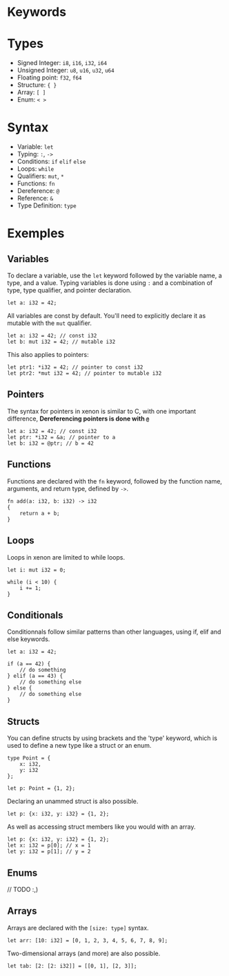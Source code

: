 # Keywords

# Types

- Signed Integer: `i8`, `i16`, `i32`, `i64`
- Unsigned Integer: `u8`, `u16`, `u32`, `u64`
- Floating point: `f32`, `f64`
- Structure: `{ }`
- Array: `[ ]`
- Enum: `< >`
# Syntax

- Variable: `let`
- Typing: `:`, `->`
- Conditions: `if` `elif` `else`
- Loops: `while`
- Qualifiers: `mut`, `*`
- Functions: `fn`
- Dereference: `@`
- Reference: `&`
- Type Definition: `type`

# Exemples

## Variables

To declare a variable, use the `let` keyword followed by the variable name, a type, and a value. Typing variables is done using `:` and a combination of type, type qualifier, and pointer declaration.

```xn
let a: i32 = 42;
```

All variables are const by default. You'll need to explicitly declare it as mutable with the `mut` qualifier.

```xn
let a: i32 = 42; // const i32
let b: mut i32 = 42; // mutable i32
```

This also applies to pointers:

```xn
let ptr1: *i32 = 42; // pointer to const i32
let ptr2: *mut i32 = 42; // pointer to mutable i32
```

## Pointers

The syntax for pointers in xenon is similar to C, with one important difference, **Dereferencing pointers is done with `@`**

```xn
let a: i32 = 42; // const i32
let ptr: *i32 = &a; // pointer to a
let b: i32 = @ptr; // b = 42
```

## Functions

Functions are declared with the `fn` keyword, followed by the function name, arguments, and return type, defined by `->`.

```xn
fn add(a: i32, b: i32) -> i32
{
    return a + b;
}
```

## Loops

Loops in xenon are limited to while loops.

```xn
let i: mut i32 = 0;

while (i < 10) {
    i += 1;
}
```

## Conditionals

Conditionnals follow similar patterns than other languages, using if, elif and else keywords.

```xn
let a: i32 = 42;

if (a == 42) {
    // do something
} elif (a == 43) {
    // do something else
} else {
    // do something else
}
```

## Structs

You can define structs by using brackets and the 'type' keyword, which is used to define a new type like a struct or an enum.

```xn
type Point = {
    x: i32,
    y: i32
};

let p: Point = {1, 2};
```

Declaring an unammed struct is also possible.

```xn
let p: {x: i32, y: i32} = {1, 2};
```

As well as accessing struct members like you would with an array.

```xn
let p: {x: i32, y: i32} = {1, 2};
let x: i32 = p[0]; // x = 1
let y: i32 = p[1]; // y = 2
```

## Enums

// TODO :,)
## Arrays

Arrays are declared with the `[size: type]` syntax.
```xn
let arr: [10: i32] = [0, 1, 2, 3, 4, 5, 6, 7, 8, 9];
```
Two-dimensional arrays (and more) are also possible.
```xn
let tab: [2: [2: i32]] = [[0, 1], [2, 3]];
```

